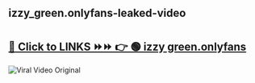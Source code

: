 
 ## izzy_green.onlyfans-leaked-video 

# <h2><a href="https://clipsfans.com/izzy_green.onlyfans&ref=git">🔗 Click to LINKS ⏩⏩ 👉 🟢 izzy green.onlyfans </a></h2>

<a href="https://clipsfans.com/izzy_green.onlyfans&ref=git" rel="nofollow" data-target="animated-image.originalLink"><img src="https://i.ibb.co.com/xMMVF88/686577567.gif" alt="Viral Video Original" style="max-width: 100%; display: inline-block;" data-target="animated-image.originalImage"></a>

